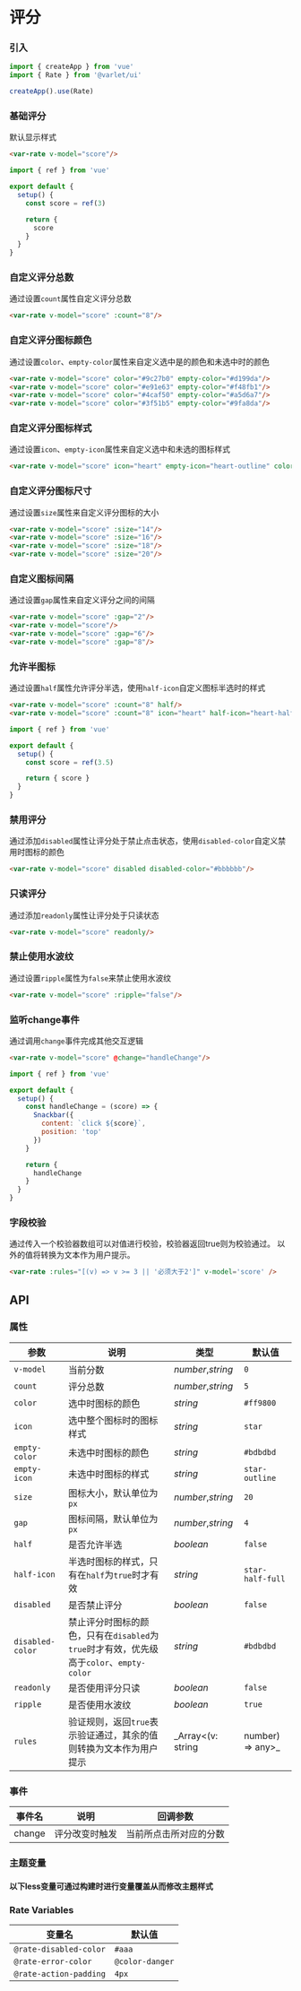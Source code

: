 # 评分

### 引入

```js
import { createApp } from 'vue'
import { Rate } from '@varlet/ui'

createApp().use(Rate)
```

### 基础评分

默认显示样式

```html
<var-rate v-model="score"/>
```

```js
import { ref } from 'vue'

export default {
  setup() {
    const score = ref(3)

    return {
      score
    }
  }
}
```

### 自定义评分总数

通过设置`count`属性自定义评分总数

```html
<var-rate v-model="score" :count="8"/>
```

### 自定义评分图标颜色

通过设置`color`、`empty-color`属性来自定义选中是的颜色和未选中时的颜色

```html
<var-rate v-model="score" color="#9c27b0" empty-color="#d199da"/>
<var-rate v-model="score" color="#e91e63" empty-color="#f48fb1"/>
<var-rate v-model="score" color="#4caf50" empty-color="#a5d6a7"/>
<var-rate v-model="score" color="#3f51b5" empty-color="#9fa8da"/>
```

### 自定义评分图标样式

通过设置`icon`、`empty-icon`属性来自定义选中和未选的图标样式

```html
<var-rate v-model="score" icon="heart" empty-icon="heart-outline" color="red"></var-rate>
```

### 自定义评分图标尺寸

通过设置`size`属性来自定义评分图标的大小

```html
<var-rate v-model="score" :size="14"/>
<var-rate v-model="score" :size="16"/>
<var-rate v-model="score" :size="18"/>
<var-rate v-model="score" :size="20"/>
```

### 自定义图标间隔

通过设置`gap`属性来自定义评分之间的间隔

```html
<var-rate v-model="score" :gap="2"/>
<var-rate v-model="score"/>
<var-rate v-model="score" :gap="6"/>
<var-rate v-model="score" :gap="8"/>
```

### 允许半图标

通过设置`half`属性允许评分半选，使用`half-icon`自定义图标半选时的样式

```html
<var-rate v-model="score" :count="8" half/>
<var-rate v-model="score" :count="8" icon="heart" half-icon="heart-half-full" empty-icon="heart-outline" color="red" half></var-rate>
```

```js
import { ref } from 'vue'

export default {
  setup() {
    const score = ref(3.5)

    return { score }
  }
}
```

### 禁用评分

通过添加`disabled`属性让评分处于禁止点击状态，使用`disabled-color`自定义禁用时图标的颜色

```html
<var-rate v-model="score" disabled disabled-color="#bbbbbb"/>
```

### 只读评分

通过添加`readonly`属性让评分处于只读状态

```html
<var-rate v-model="score" readonly/>
```

### 禁止使用水波纹

通过设置`ripple`属性为`false`来禁止使用水波纹

```html
<var-rate v-model="score" :ripple="false"/>
```

### 监听change事件

通过调用`change`事件完成其他交互逻辑

```html
<var-rate v-model="score" @change="handleChange"/>
```

```js
import { ref } from 'vue'

export default {
  setup() {
    const handleChange = (score) => {
      Snackbar({
        content: `click ${score}`,
        position: 'top'
      })
    }

    return {
      handleChange
    }
  }
}
```

### 字段校验

通过传入一个校验器数组可以对值进行校验，校验器返回true则为校验通过。
以外的值将转换为文本作为用户提示。

```html
<var-rate :rules="[(v) => v >= 3 || '必须大于2']" v-model='score' />
```

## API

### 属性

|参数 | 说明 | 类型 | 默认值 |
| ---- | ---- | ---- | ---- |
| `v-model` | 当前分数 | _number_,_string_ | `0` |
| `count` | 评分总数 | _number_,_string_ | `5` |
| `color` | 选中时图标的颜色 | _string_ | `#ff9800`|
| `icon` | 选中整个图标时的图标样式 | _string_ | `star`|
| `empty-color` | 未选中时图标的颜色 | _string_ | `#bdbdbd`|
| `empty-icon` | 未选中时图标的样式 | _string_ | `star-outline`|
| `size` | 图标大小，默认单位为`px` | _number_,_string_ | `20`|
| `gap` | 图标间隔，默认单位为`px` | _number_,_string_ | `4`|
| `half` | 是否允许半选 | _boolean_ | `false`|
| `half-icon` | 半选时图标的样式，只有在`half`为`true`时才有效| _string_ | `star-half-full`|
| `disabled` | 是否禁止评分 | _boolean_ | `false`|
| `disabled-color` | 禁止评分时图标的颜色，只有在`disabled`为`true`时才有效，优先级高于`color`、`empty-color`| _string_ | `#bdbdbd`|
| `readonly` | 是否使用评分只读 | _boolean_ | `false`|
| `ripple` | 是否使用水波纹 | _boolean_ | `true`|
| `rules` | 验证规则，返回`true`表示验证通过，其余的值则转换为文本作为用户提示 | _Array<(v: string | number) => any>_ | `-` |

### 事件

| 事件名 | 说明 | 回调参数 |
| ---- | ---- | ---- |
| change | 评分改变时触发| 当前所点击所对应的分数 |

### 主题变量
#### 以下less变量可通过构建时进行变量覆盖从而修改主题样式

### Rate Variables

| 变量名 | 默认值 |
| --- | --- |
| `@rate-disabled-color` | `#aaa` |
| `@rate-error-color` | `@color-danger` |
| `@rate-action-padding` | `4px` |


